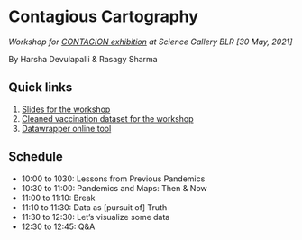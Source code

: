 # Contagious Cartography
_Workshop for [CONTAGION exhibition](https://bengaluru.sciencegallery.com/contagion) at Science Gallery BLR [30 May, 2021]_

By Harsha Devulapalli & Rasagy Sharma

## Quick links
1. [Slides for the workshop](https://docs.google.com/presentation/d/1WNjf_e6MMdaqByew2Yv6rbupT1LOFQ9M3_OTE4e7I6A/edit?usp=sharing)
2. [Cleaned vaccination dataset for the workshop](https://docs.google.com/spreadsheets/d/1AWFn4yjTz6LguK8AFoz9C7VkY50Ohp2eahTjMo92DZg/edit?usp=sharing)
3. [Datawrapper online tool](https://www.datawrapper.de/)

## Schedule
- 10:00 to 1030: Lessons from Previous Pandemics
- 10:30 to 11:00: Pandemics and Maps: Then & Now
- 11:00 to 11:10: Break 
- 11:10 to 11:30: Data as [pursuit of] Truth
- 11:30 to 12:30: Let’s visualize some data
- 12:30 to 12:45: Q&A
